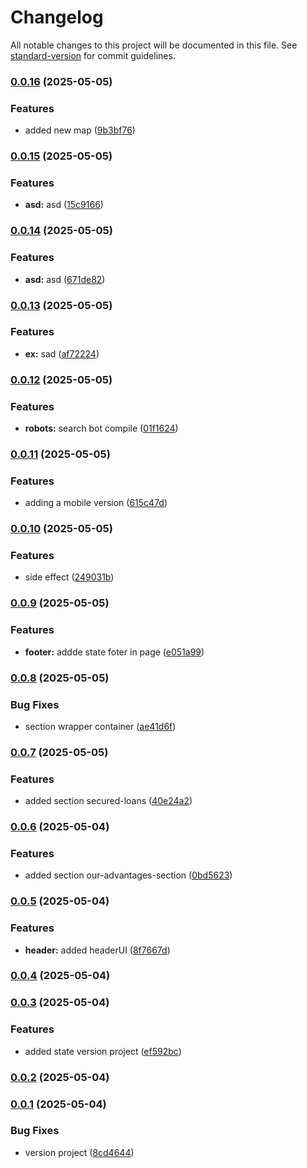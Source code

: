 # Changelog

All notable changes to this project will be documented in this file. See [standard-version](https://github.com/conventional-changelog/standard-version) for commit guidelines.

### [0.0.16](https://github.com/DKMFzF/frontend-portfolio/compare/v0.0.15...v0.0.16) (2025-05-05)


### Features

* added new map ([9b3bf76](https://github.com/DKMFzF/frontend-portfolio/commit/9b3bf7656beb12243bbff6e3efea1dadda913bc9))

### [0.0.15](https://github.com/DKMFzF/frontend-portfolio/compare/v0.0.14...v0.0.15) (2025-05-05)


### Features

* **asd:** asd ([15c9166](https://github.com/DKMFzF/frontend-portfolio/commit/15c9166e6930d301b6b1f33f2076a487c94a60fc))

### [0.0.14](https://github.com/DKMFzF/frontend-portfolio/compare/v0.0.13...v0.0.14) (2025-05-05)


### Features

* **asd:** asd ([671de82](https://github.com/DKMFzF/frontend-portfolio/commit/671de8218caf1edc2000adc25e0b87e80430a1ef))

### [0.0.13](https://github.com/DKMFzF/frontend-portfolio/compare/v0.0.12...v0.0.13) (2025-05-05)


### Features

* **ex:** sad ([af72224](https://github.com/DKMFzF/frontend-portfolio/commit/af722242c6998853ab680f432d145b5470f8d4e8))

### [0.0.12](https://github.com/DKMFzF/frontend-portfolio/compare/v0.0.11...v0.0.12) (2025-05-05)


### Features

* **robots:** search bot compile ([01f1624](https://github.com/DKMFzF/frontend-portfolio/commit/01f162464a722603b854fbfa43b055851b33f491))

### [0.0.11](https://github.com/DKMFzF/frontend-portfolio/compare/v0.0.10...v0.0.11) (2025-05-05)


### Features

* adding a mobile version ([615c47d](https://github.com/DKMFzF/frontend-portfolio/commit/615c47d1d9b7076d0e483e92940a7b6288d7b29b))

### [0.0.10](https://github.com/DKMFzF/frontend-portfolio/compare/v0.0.9...v0.0.10) (2025-05-05)


### Features

* side effect ([249031b](https://github.com/DKMFzF/frontend-portfolio/commit/249031bf34395720bde5975a8e05040530e757dc))

### [0.0.9](https://github.com/DKMFzF/frontend-portfolio/compare/v0.0.8...v0.0.9) (2025-05-05)


### Features

* **footer:** addde state foter in page ([e051a99](https://github.com/DKMFzF/frontend-portfolio/commit/e051a99b40ce80200446f07fbe32e0fdd1ae6902))

### [0.0.8](https://github.com/DKMFzF/frontend-portfolio/compare/v0.0.7...v0.0.8) (2025-05-05)


### Bug Fixes

* section wrapper container ([ae41d6f](https://github.com/DKMFzF/frontend-portfolio/commit/ae41d6ff5f73169f5bbe916cc2b85385ef54cc22))

### [0.0.7](https://github.com/DKMFzF/frontend-portfolio/compare/v0.0.6...v0.0.7) (2025-05-05)


### Features

* added section secured-loans ([40e24a2](https://github.com/DKMFzF/frontend-portfolio/commit/40e24a2abac63da8397793a4a06a941b5a55e0e3))

### [0.0.6](https://github.com/DKMFzF/frontend-portfolio/compare/v0.0.5...v0.0.6) (2025-05-04)


### Features

* added section our-advantages-section ([0bd5623](https://github.com/DKMFzF/frontend-portfolio/commit/0bd5623872008d1152a2445a01d112085176141a))

### [0.0.5](https://github.com/DKMFzF/frontend-portfolio/compare/v0.0.4...v0.0.5) (2025-05-04)


### Features

* **header:** added headerUI ([8f7667d](https://github.com/DKMFzF/frontend-portfolio/commit/8f7667d79b3e6918f35644c24a86ea1d9766753b))

### [0.0.4](https://github.com/DKMFzF/frontend-portfolio/compare/v0.0.3...v0.0.4) (2025-05-04)

### [0.0.3](https://github.com/DKMFzF/frontend-portfolio/compare/v0.0.2...v0.0.3) (2025-05-04)


### Features

* added state version project ([ef592bc](https://github.com/DKMFzF/frontend-portfolio/commit/ef592bca588a788289d67b3ee1c8a025b3b2931b))

### [0.0.2](https://github.com/DKMFzF/frontend-portfolio/compare/v0.0.1...v0.0.2) (2025-05-04)

### [0.0.1](https://github.com/DKMFzF/frontend-portfolio/compare/v1.72.0...v0.0.1) (2025-05-04)


### Bug Fixes

* version project ([8cd4644](https://github.com/DKMFzF/frontend-portfolio/commit/8cd464414dc3c1ae56b00782de289cb6ab44592b))
